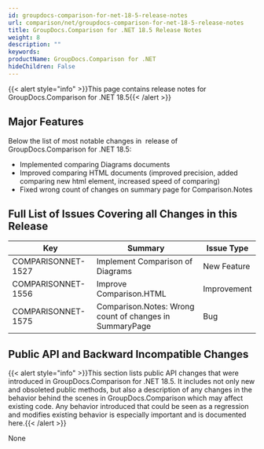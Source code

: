 ```yaml
---
id: groupdocs-comparison-for-net-18-5-release-notes
url: comparison/net/groupdocs-comparison-for-net-18-5-release-notes
title: GroupDocs.Comparison for .NET 18.5 Release Notes
weight: 8
description: ""
keywords: 
productName: GroupDocs.Comparison for .NET
hideChildren: False
---
```

{{< alert style="info" >}}This page contains release notes for GroupDocs.Comparison for .NET 18.5{{< /alert >}}

## Major Features

Below the list of most notable changes in  release of GroupDocs.Comparison for .NET 18.5:

*   Implemented comparing Diagrams documents
*   Improved comparing HTML documents (improved precision, added comparing new html element, increased speed of comparing)
*   Fixed wrong count of changes on summary page for Comparison.Notes

## Full List of Issues Covering all Changes in this Release

| Key | Summary | Issue Type |
| --- | --- | --- |
| COMPARISONNET-1527 | Implement Comparison of Diagrams | New Feature |
| COMPARISONNET-1556 | Improve Comparison.HTML | Improvement |
| COMPARISONNET-1575 | Comparison.Notes: Wrong count of changes in SummaryPage | Bug |

## Public API and Backward Incompatible Changes

{{< alert style="info" >}}This section lists public API changes that were introduced in GroupDocs.Comparison for .NET 18.5. It includes not only new and obsoleted public methods, but also a description of any changes in the behavior behind the scenes in GroupDocs.Comparison which may affect existing code. Any behavior introduced that could be seen as a regression and modifies existing behavior is especially important and is documented here.{{< /alert >}}

None
